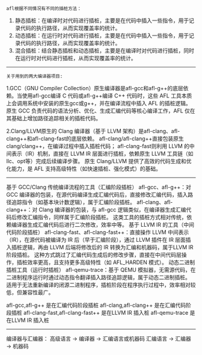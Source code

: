     afl根据不同情况有不同的插桩方法：
1. 静态插桩：在编译时对代码进行插桩，主要是在代码中插入一些指令，用于记录代码的执行路径，从而实现覆盖率的统计。
2. 动态插桩：在运行时对代码进行插桩，主要是在代码中插入一些指令，用于记录代码的执行路径，从而实现覆盖率的统计。
3. 混合插桩：结合静态插桩和动态插桩，主要是在编译时对代码进行插桩，同时在运行时对代码进行插桩，从而实现覆盖率的统计。
-------------------------------------------------------------------------
    
    关于用到的两大编译器项目:
1.GCC（GNU Compiler Collection）原生编译器是afl-gcc和afl-g++的底层依赖。当使用afl-gcc编译 C 代码或afl-g++编译 C++ 代码时，这些 AFL 工具本质上会调用系统中安装的原生gcc或g++，并在编译流程中插入 AFL 的插桩逻辑。原生 GCC 负责代码的语法分析、优化、生成汇编代码等核心编译工作，AFL 仅在其基础上增加路径追踪相关的插桩代码。

2.Clang/LLVM原生的 Clang 编译器（基于 LLVM 架构）是afl-clang、afl-clang++和afl-clang-fast的底层依赖。
afl-clang/afl-clang++直接包装原生clang/clang++，在编译过程中插入插桩代码；
afl-clang-fast则利用 LLVM 的中间表示（IR）机制，直接在 LLVM IR 层面进行插桩，依赖原生 LLVM 工具链（如llc、opt等）完成后续编译步骤。
原生 Clang/LLVM 提供了高效的代码生成和优化能力，是 AFL 支持高级特性（如快速插桩、强化模式）的基础。

-------------------------------------------------------------------------

基于 GCC/Clang 传统编译流程的工具（汇编阶段插桩）
afl-gcc、afl-g++：对 GCC 编译器的包装，在源代码编译生成汇编代码后，直接修改汇编代码，插入路径追踪指令（如基本块计数逻辑），属于汇编阶段插桩。
afl-clang、afl-clang++：对 Clang 编译器的包装，与 afl-gcc 逻辑类似，在编译器生成汇编代码后修改汇编指令，同样属于汇编阶段插桩。
这类工具的插桩方式相对传统，依赖编译器生成汇编代码后进行二次修改，效率中等。
基于 LLVM IR 的工具（中间代码阶段插桩）
afl-clang-fast、afl-clang-fast++：直接操作 LLVM 中间表示（IR），在源代码被编译为 IR 后（早于汇编阶段），通过 LLVM 插件在 IR 层面插入插桩逻辑，再由 LLVM 后端将修改后的 IR 转换为汇编和机器码，属于LLVM IR 阶段插桩。
这种方式跳过了汇编代码生成后的修改步骤，直接在中间代码层操作，插桩效率更高，且支持更多高级特性（如 AFL_HARDEN 模式）。
动态二进制插桩工具（运行时插桩）
afl-qemu-trace：基于 QEMU 模拟器，无需源代码，在二进制程序运行时通过动态指令翻译插入路径追踪逻辑，属于动态二进制插桩。
适用于无法重新编译的闭源二进制程序，插桩阶段在程序执行过程中，效率相对较低，但兼容性最广。

afl-gcc,afl-g++ 是在汇编代码阶段插桩
afl-clang,afl-clang++ 是在汇编代码阶段插桩
afl-clang-fast,afl-clang-fast++ 是在LLVM IR 插入桩
afl-qemu-trace 是在LLVM IR 插入桩

-------------------------------------------------------------------------

编译器与汇编器：
高级语言 → 编译器 → 汇编语言或机器码
汇编语言 → 汇编器 → 机器码